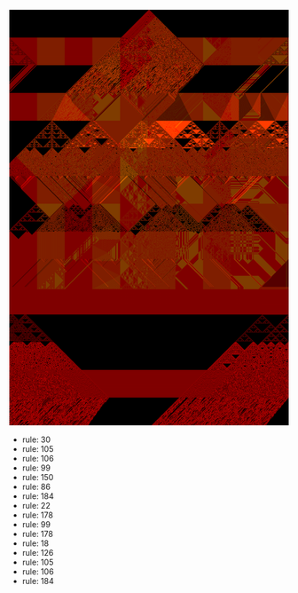![photo](./output.png) 
 * rule: 30
* rule: 105
* rule: 106
* rule: 99
* rule: 150
* rule: 86
* rule: 184
* rule: 22
* rule: 178
* rule: 99
* rule: 178
* rule: 18
* rule: 126
* rule: 105
* rule: 106
* rule: 184
